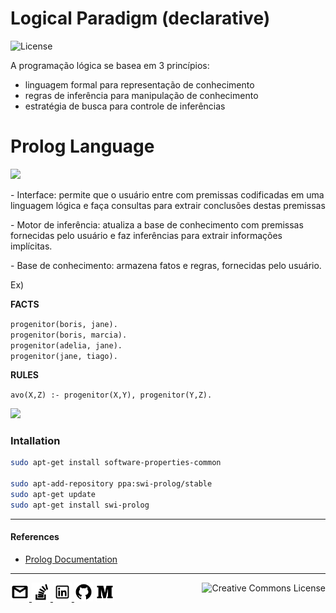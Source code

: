 # Logical Paradigm (declarative)
![License](https://img.shields.io/badge/Code%20License-MIT-blue.svg)

A programação lógica se basea em 3 princípios:
 * linguagem formal para representação de conhecimento
 * regras de inferência para manipulação de conhecimento
 * estratégia de busca para controle de inferências

# Prolog Language

<img src="img/sistema_prolog.png" />
 <p> - Interface: permite que o usuário entre com premissas codificadas em
uma linguagem lógica e faça consultas para extrair conclusões destas
premissas</p>
<p> - Motor de inferência: atualiza a base de conhecimento com
premissas fornecidas pelo usuário e faz inferências para extrair
informações implı́citas.</p>
<p> - Base de conhecimento: armazena fatos e regras, fornecidas pelo usuário.</p>
 Ex)

**FACTS**

`progenitor(boris, jane).`<br/>
`progenitor(boris, marcia).`<br/>
`progenitor(adelia, jane).`<br/>
`progenitor(jane, tiago).`<br/>
 

**RULES**

`avo(X,Z) :- progenitor(X,Y), progenitor(Y,Z).`<br/>

<img src="img/exemplo_sintaxe.png" />

### Intallation
```sh
sudo apt-get install software-properties-common

sudo apt-add-repository ppa:swi-prolog/stable
sudo apt-get update
sudo apt-get install swi-prolog
```

---

#### References
- [Prolog Documentation](https://www.swi-prolog.org/)

---

<p  align="left">
	<a href="mailto:brunocampos01@gmail.com" target="_blank"><img src="https://github.com/brunocampos01/brunocampos01/blob/main/images/email.png" width="30">
	</a>
	<a href="https://stackoverflow.com/users/8329698/bruno-campos" target="_blank"><img src="https://github.com/brunocampos01/brunocampos01/blob/main/images/stackoverflow.png" width="30">
	</a>
	<a href="https://www.linkedin.com/in/brunocampos01" target="_blank"><img src="https://github.com/brunocampos01/brunocampos01/blob/main/images/linkedin.png" width="30">
	</a>
	<a href="https://github.com/brunocampos01" target="_blank"><img src="https://github.com/brunocampos01/brunocampos01/blob/main/images/github.png" width="30"></a>
	<a href="https://medium.com/@brunocampos01" target="_blank"><img src="https://github.com/brunocampos01/brunocampos01/blob/main/images/medium.png" width="30">
	</a>
    <a rel="license" href="http://creativecommons.org/licenses/by-sa/4.0/"><img alt="Creative Commons License" style="border-width:0" src="https://i.creativecommons.org/l/by-sa/4.0/88x31.png",  align="right" />
    </a>
    <br/>
</p>
